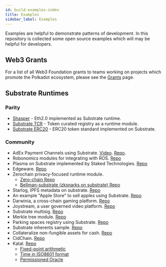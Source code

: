 ```yaml
---
id: build-examples-index
title: Examples
sidebar_label: Examples
---
```


Examples are helpful to demonstrate patterns of development. In this repository is collected some
open source examples which will may be helpful for developers.

## Web3 Grants

For a list of all Web3 Foundation grants to teams working on projects which promote the Polkadot
ecosystem, please see the [Grants](grants.md) page.

## Substrate Runtimes

### Parity

- [Shasper](https://github.com/paritytech/shasper) - Eth2.0 implemented as Substrate runtime.
- [Substrate TCR](https://github.com/substrate-developer-hub/substrate-tcr) - Token curated registry
  as a runtime module.
- [Substrate ERC20](https://github.com/substrate-developer-hub/substrate-erc20-multi/blob/master/runtime/src/erc20.rs) -
  ERC20 token standard implemented on Substrate.

### Community

- AdEx Payment Channels using Substrate. [Video](https://www.youtube.com/watch?v=1CeI6Oa1BnU).
  [Repo](https://github.com/AdExNetwork/adex-protocol-substrate).
- Robonomics modules for integrating with ROS.
  [Repo](https://github.com/airalab/substrate-node-robonomics)
- Plasma on Substrate implemented by Staked Technologies.
  [Repo](https://github.com/stakedtechnologies/Plasm)
- Edgeware. [Repo](https://github.com/hicommonwealth/edgeware-node)
- Zerochain privacy-focused runtime module.
  - [Zero-chain Repo](https://github.com/LayerXcom/zero-chain)
  - [Bellman-substrate (zksnarks on substrate) Repo](https://github.com/LayerXcom/bellman-substrate)
- Starlog, IPFS metadata on substrate. [Repo](https://github.com/PACTCare/Starlog)
- An example "Apple Store" to sell apples using Substrate.
  [Repo](https://github.com/osuketh/apple-store-substrate)
- Darwinia, a cross-chain gaming platform. [Repo](https://github.com/darwinia-network/darwinia)
- Joystream, a user governed video platform.
  [Repo](https://github.com/Joystream/substrate-node-joystream)
- Substrate multisig. [Repo](https://github.com/mixbytes/substrate-module-multisig)
- Merkle tree module. [Repo](https://github.com/filiplazovic/substrate-merkle-tree)
- Parking spaces registry using Substrate.
  [Repo](https://github.com/yjkimjunior/ParkingSpaceSubstrate)
- Substrate inherents sample. [Repo](https://github.com/gautamdhameja/substrate-inherents-sample)
- Collateralize non-fungible assets for cash. [Repo](https://github.com/nczhu/collateral)
- CidChain. [Repo](https://github.com/Polygos/substrate-node-cidchain)
- Katal. [Repo](https://github.com/Trinkler/katal-chain)
  - [Fixed-point arithmetic](https://github.com/Trinkler/katal-chain/blob/master/modules/structures/src/reals.rs)
  - [Time in ISO8601 format](https://github.com/Trinkler/katal-chain/blob/master/modules/structures/src/time.rs)
  - [Permissioned Oracle](https://github.com/Trinkler/katal-chain/tree/master/modules/oracle)
